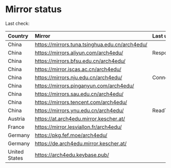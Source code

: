 <script src="./time.js"></script>
# Mirror status
Last check: <script type="text/javascript">localize(1666244736.801384);</script>

|Country|Mirror|Last update|
|:------|:-----|:----------|
|China|https://mirrors.tuna.tsinghua.edu.cn/arch4edu/|<script type="text/javascript">localize(1666205866);</script>|
|China|https://mirrors.aliyun.com/arch4edu/|Response 404|
|China|https://mirrors.bfsu.edu.cn/arch4edu/|<script type="text/javascript">localize(1666205866);</script>|
|China|https://mirror.iscas.ac.cn/arch4edu/|<script type="text/javascript">localize(1666205866);</script>|
|China|https://mirrors.nju.edu.cn/arch4edu/|ConnectTimeout|
|China|https://mirrors.pinganyun.com/arch4edu/|<script type="text/javascript">localize(1666192548);</script>|
|China|https://mirrors.sau.edu.cn/arch4edu/|<script type="text/javascript">localize(1650446957);</script>|
|China|https://mirrors.tencent.com/arch4edu/|<script type="text/javascript">localize(1666195065);</script>|
|China|https://mirrors.ynu.edu.cn/arch4edu/|ReadTimeout|
|Austria|https://at.arch4edu.mirror.kescher.at/|<script type="text/javascript">localize(1666205866);</script>|
|France|https://mirror.lesviallon.fr/arch4edu/|<script type="text/javascript">localize(1666205866);</script>|
|Germany|https://pkg.fef.moe/arch4edu/|<script type="text/javascript">localize(1666205866);</script>|
|Germany|https://de.arch4edu.mirror.kescher.at/|<script type="text/javascript">localize(1666205866);</script>|
|United States|https://arch4edu.keybase.pub/|<script type="text/javascript">localize(1666205866);</script>|

<script src="./tablefilter/tablefilter.js"></script>
<script src="./table.js"></script>